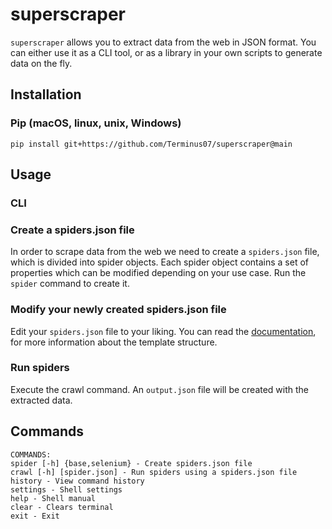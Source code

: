 # superscraper

`superscraper` allows you to extract data from the web in JSON format. You can either use it as a CLI tool, or as a library in your own scripts to generate data on the fly.

## Installation

### Pip (macOS, linux, unix, Windows)

`pip install git+https://github.com/Terminus07/superscraper@main`

## Usage

### CLI

### Create a spiders.json file

In order to scrape data from the web we need to create a `spiders.json` file, which is divided into spider objects. Each spider object contains a set of properties which can be modified depending on your use case. Run the `spider` command to create it.

### Modify your newly created spiders.json file

Edit your `spiders.json` file to your liking. You can read the [documentation](https://www.google.com), for more information about the template structure.

### Run spiders

Execute the crawl command. An `output.json` file will be created with the extracted data.

## Commands

```
COMMANDS:
spider [-h] {base,selenium} - Create spiders.json file
crawl [-h] [spider.json] - Run spiders using a spiders.json file
history - View command history
settings - Shell settings
help - Shell manual
clear - Clears terminal
exit - Exit
```
